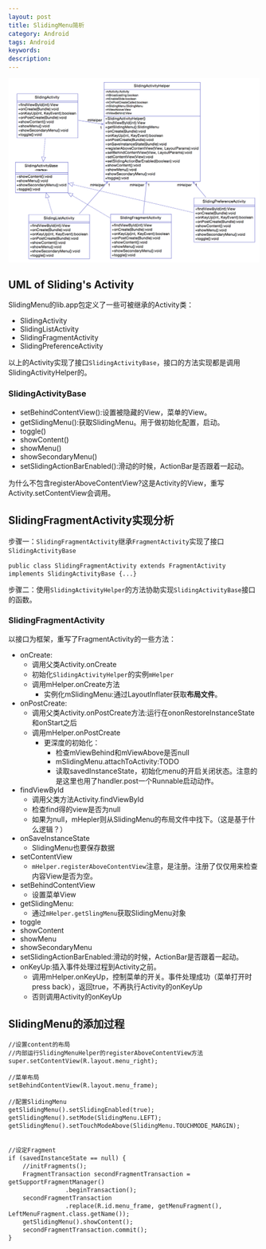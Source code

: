 ```yaml
---
layout: post
title: SlidingMenu简析
category: Android
tags: Android
keywords: 
description: 
---
```


![](https://raw.githubusercontent.com/neosdong/neosdong.github.com/master/img/20141212-slidingMenu-lib-app.png)

## UML of Sliding's Activity

SlidingMenu的lib.app包定义了一些可被继承的Activity类：
* SlidingActivity
* SlidingListActivity
* SlidingFragmentActivity
* SlidingPreferenceActivity

以上的Activity实现了接口`SlidingActivityBase`，接口的方法实现都是调用SlidingActivityHelper的。

### SlidingActivityBase

* setBehindContentView():设置被隐藏的View，菜单的View。
* getSlidingMenu():获取SlidingMenu。用于做初始化配置，启动。
* toggle()
* showContent()
* showMenu()
* showSecondaryMenu()
* setSlidingActionBarEnabled():滑动的时候，ActionBar是否跟着一起动。

为什么不包含registerAboveContentView?这是Activity的View，重写Activity.setContentView会调用。

## SlidingFragmentActivity实现分析

步骤一：`SlidingFragmentActivity`继承`FragmentActivity`实现了接口`SlidingActivityBase`

	public class SlidingFragmentActivity extends FragmentActivity implements SlidingActivityBase {...}

步骤二：使用`SlidingActivityHelper`的方法协助实现`SlidingActivityBase`接口的函数。

### SlidingFragmentActivity

以接口为框架，重写了FragmentActivity的一些方法：

* onCreate:
	* 调用父类Activity.onCreate 
	* 初始化`SlidingActivityHelper`的实例`mHelper`
	* 调用mHelper.onCreate方法
		* 实例化mSlidingMenu:通过LayoutInflater获取**布局文件**。
* onPostCreate:
	* 调用父类Activity.onPostCreate方法:运行在ononRestoreInstanceState和onStart之后
	* 调用mHelper.onPostCreate
		* 更深度的初始化：
			* 检查mViewBehind和mViewAbove是否null
			* mSlidingMenu.attachToActivity:TODO
			* 读取savedInstanceState，初始化menu的开启关闭状态。注意的是这里也用了handler.post一个Runnable启动动作。
* findViewById
	* 调用父类方法Activity.findViewById
	* 检查find得的view是否为null
	* 如果为null，mHepler则从SlidingMenu的布局文件中找下。（这是基于什么逻辑？）
* onSaveInstanceState
	* SlidingMenu也要保存数据
* setContentView
	* `mHelper.registerAboveContentView`注意，是注册。注册了仅仅用来检查内容View是否为空。
* setBehindContentView
	* 设置菜单View
* getSlidingMenu:
	* 通过`mHelper.getSlingMenu`获取SlidingMenu对象
* toggle
* showContent
* showMenu
* showSecondaryMenu
* setSlidingActionBarEnabled:滑动的时候，ActionBar是否跟着一起动。
* onKeyUp:插入事件处理过程到Activity之前。
	* 调用mHelper.onKeyUp，控制菜单的开关。事件处理成功（菜单打开时press back），返回true，不再执行Activity的onKeyUp
	* 否则调用Activity的onKeyUp
	
## SlidingMenu的添加过程

    //设置content的布局
    //内部运行SlidingMenuHelper的registerAboveContentView方法
    super.setContentView(R.layout.menu_right);

    //菜单布局
    setBehindContentView(R.layout.menu_frame);

    //配置SlidingMenu
    getSlidingMenu().setSlidingEnabled(true);
    getSlidingMenu().setMode(SlidingMenu.LEFT);
    getSlidingMenu().setTouchModeAbove(SlidingMenu.TOUCHMODE_MARGIN);


    //设定Fragment
    if (savedInstanceState == null) {
        //initFragments();
        FragmentTransaction secondFragmentTransaction = getSupportFragmentManager()
                    .beginTransaction();
        secondFragmentTransaction
                    .replace(R.id.menu_frame, getMenuFragment(), LeftMenuFragment.class.getName());
        getSlidingMenu().showContent();
        secondFragmentTransaction.commit();
    }
    

